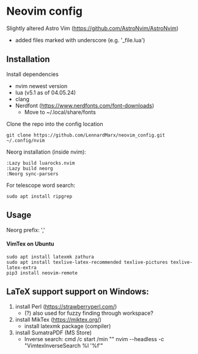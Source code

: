 # Neovim config

Slightly altered Astro Vim (https://github.com/AstroNvim/AstroNvim)
- added files marked with underscore (e.g. '_file.lua')

## Installation

Install dependencies
- nvim newest version
- lua (v5.1 as of 04.05.24)
- clang
- Nerdfont (https://www.nerdfonts.com/font-downloads)
    - Move to ~/.local/share/fonts

Clone the repo into the config location
```
git clone https://github.com/LennardMarx/neovim_config.git ~/.config/nvim
```
Neorg installation (inside nvim):
```
:Lazy build luarocks.nvim
:Lazy build neorg
:Neorg sync-parsers
```

For telescope word search:
```
sudo apt install ripgrep
```

## Usage
Neorg prefix: ','

#### VimTex on Ubuntu
```
sudo apt install latexmk zathura
sudo apt install texlive-latex-recommended texlive-pictures texlive-latex-extra
pip3 install neovim-remote
```

## LaTeX support support on Windows:
1. install Perl (https://strawberryperl.com/)
    - (?) also used for fuzzy finding through workspace?
2. install MikTex (https://miktex.org/)
    - install latexmk package (compiler)
3. install SumatraPDF (MS Store)
    - Inverse search: cmd /c start /min "" nvim --headless -c "VimtexInverseSearch %l '%f'" 
